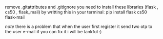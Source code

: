 remove .gitattributes and .gitignore
you need to install these libraries (flask , cs50 , flask_mail)
by writting this in your terminal:
      pip install flask cs50 flask-mail

*note*
there is a problem that when the user first register it send two otp to the user e-mail if you can fix it i will be tankful :)


